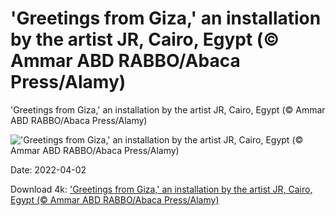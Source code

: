 # 'Greetings from Giza,' an installation by the artist JR, Cairo, Egypt (© Ammar ABD RABBO/Abaca Press/Alamy)

'Greetings from Giza,' an installation by the artist JR, Cairo, Egypt (© Ammar ABD RABBO/Abaca Press/Alamy)

!['Greetings from Giza,' an installation by the artist JR, Cairo, Egypt (© Ammar ABD RABBO/Abaca Press/Alamy)](https://bing.com/th?id=OHR.FloatingPyramid_EN-US0665970384_UHD.jpg&w=1024&h=576)

Date: 2022-04-02

Download 4k: ['Greetings from Giza,' an installation by the artist JR, Cairo, Egypt (© Ammar ABD RABBO/Abaca Press/Alamy)](https://bing.com/th?id=OHR.FloatingPyramid_EN-US0665970384_UHD.jpg)

